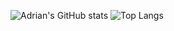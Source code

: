 ![Adrian's GitHub stats](https://github-readme-stats.vercel.app/api?username=Adrian-DT&theme=dark&show_icons=true?theme=VUE-DARK)
![Top Langs](https://github-readme-stats.vercel.app/api/top-langs/?username=Adrian-DT&layout=compact)

<!--## Hi there 👋


**Adrian-DT/Adrian-DT** is a ✨ _special_ ✨ repository because its `README.md` (this file) appears on your GitHub profile.

Here are some ideas to get you started:

- 🔭 I’m currently working on ...
- 🌱 I’m currently learning ...
- 👯 I’m looking to collaborate on ...
- 🤔 I’m looking for help with ...
- 💬 Ask me about ...
- 📫 How to reach me: ...
- 😄 Pronouns: ...
- ⚡ Fun fact: ...
-->
